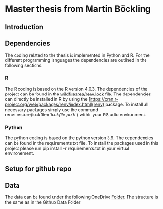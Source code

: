 # Master thesis from Martin Böckling
## Introduction

## Dependencies
The coding related to the thesis is implemented in Python and R. For the different programming languages the dependencies are outlined in the following sections.

### R
The R coding is based on the R version 4.0.3.
The dependencies of the project can be found in the [wildfirearea/renv.lock](renv.lock) file. The dependencies can directly be installed in R by using the [https://cran.r-project.org/web/packages/renv/index.html](renv) package. To install all necessary packages simply use the command renv::restore(lockfile='*lockfile path*') within your RStudio environment.
### Python
The python coding is based on the python version 3.9.
The dependencies can be found in the requirements.txt file. To install the packages used in this project please run pip install -r requirements.txt in your virtual environement.
## Setup for github repo

## Data
The data can be found under the following OneDrive [Folder](https://1drv.ms/u/s!AijsqF7qjxxBhcdw369GMZSGwCQB0Q?e=bnFiac). The structure is the same as in the Github Data Folder
